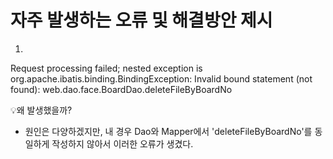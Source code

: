 # 자주 발생하는 오류 및 해결방안 제시

1. 
Request processing failed; nested exception is org.apache.ibatis.binding.BindingException: Invalid bound statement (not found): web.dao.face.BoardDao.deleteFileByBoardNo

💡왜 발생했을까?
- 원인은 다양하겠지만, 내 경우 Dao와 Mapper에서 'deleteFileByBoardNo'를 동일하게 작성하지 않아서 이러한 오류가 생겼다. 


